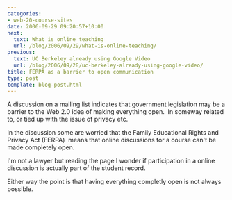 ```yaml
---
categories:
- web-20-course-sites
date: 2006-09-29 09:20:57+10:00
next:
  text: What is online teaching
  url: /blog/2006/09/29/what-is-online-teaching/
previous:
  text: UC Berkeley already using Google Video
  url: /blog/2006/09/28/uc-berkeley-already-using-google-video/
title: FERPA as a barrier to open communication
type: post
template: blog-post.html
---
```

A discussion on a mailing list indicates that government legislation may be a barrier to the Web 2.0 idea of making everything open.  In someway related to, or tied up with the issue of privacy etc.

In the discussion some are worried that the Family Educational Rights and Privacy Act (FERPA)  means that online discussions for a course can't be made completely open.

I'm not a lawyer but reading the page I wonder if participation in a online discussion is actually part of the student record.

Either way the point is that having everything completly open is not always possible.